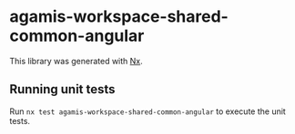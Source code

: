 # agamis-workspace-shared-common-angular

This library was generated with [Nx](https://nx.dev).

## Running unit tests

Run `nx test agamis-workspace-shared-common-angular` to execute the unit tests.
